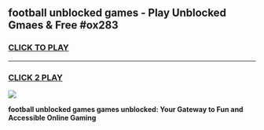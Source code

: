 
## football unblocked games - Play Unblocked Gmaes & Free #ox283
<h3>
<a href="https://news.freeplayer.one?title=football_unblocked_games&ref=26F">CLICK TO PLAY</a></h3>
<hr>

<h3>
<a href="https://news.freeplayer.one?title=football_unblocked_games&ref=26F">CLICK 2 PLAY</a>
  
</h3>

<a href="https://news.freeplayer.one?title=football_unblocked_games&ref=26F/"><img src="https://clearcache.store/games.png"></a>


**football unblocked games games unblocked: Your Gateway to Fun and Accessible Online Gaming**
